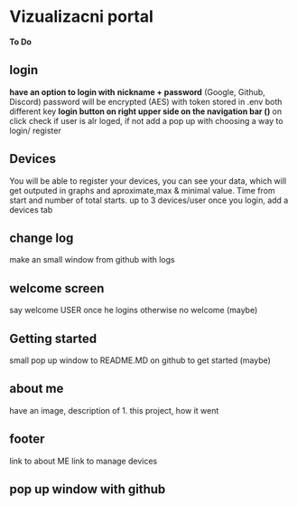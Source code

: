 # Vizualizacni portal
**To Do**
## login 
**have an option to login with**
**nickname + password** (Google, Github, Discord)
password will be encrypted (AES) with token stored in .env both different key
**login button on right upper side on the navigation bar (<ion-icon name="log-in-outline"></ion-icon>)**
on click check if user is alr loged, if not add a pop up with choosing a way to login/ register
## Devices
You will be able to register your devices, you can see your data, which will get outputed in graphs and aproximate,max & minimal value. Time from start and number of total starts. up to 3 devices/user
once you login, add a devices tab
## change log 
make an small window from github with logs
## welcome screen 
say welcome USER once he logins otherwise no welcome (maybe)
## Getting started
small pop up window to README.MD on github to get started (maybe)
## about me 
have an image, description of 1. this project, how it went
## footer
link to about ME
link to manage devices
## pop up window with github

